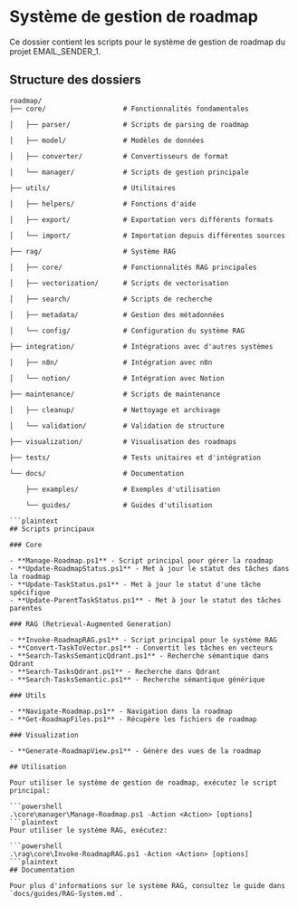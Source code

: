 # Système de gestion de roadmap

Ce dossier contient les scripts pour le système de gestion de roadmap du projet EMAIL_SENDER_1.

## Structure des dossiers

```plaintext
roadmap/
├── core/                   # Fonctionnalités fondamentales

│   ├── parser/             # Scripts de parsing de roadmap

│   ├── model/              # Modèles de données

│   ├── converter/          # Convertisseurs de format

│   └── manager/            # Scripts de gestion principale

├── utils/                  # Utilitaires

│   ├── helpers/            # Fonctions d'aide

│   ├── export/             # Exportation vers différents formats

│   └── import/             # Importation depuis différentes sources

├── rag/                    # Système RAG

│   ├── core/               # Fonctionnalités RAG principales

│   ├── vectorization/      # Scripts de vectorisation

│   ├── search/             # Scripts de recherche

│   ├── metadata/           # Gestion des métadonnées

│   └── config/             # Configuration du système RAG

├── integration/            # Intégrations avec d'autres systèmes

│   ├── n8n/                # Intégration avec n8n

│   └── notion/             # Intégration avec Notion

├── maintenance/            # Scripts de maintenance

│   ├── cleanup/            # Nettoyage et archivage

│   └── validation/         # Validation de structure

├── visualization/          # Visualisation des roadmaps

├── tests/                  # Tests unitaires et d'intégration

└── docs/                   # Documentation

    ├── examples/           # Exemples d'utilisation

    └── guides/             # Guides d'utilisation

```plaintext
## Scripts principaux

### Core

- **Manage-Roadmap.ps1** - Script principal pour gérer la roadmap
- **Update-RoadmapStatus.ps1** - Met à jour le statut des tâches dans la roadmap
- **Update-TaskStatus.ps1** - Met à jour le statut d'une tâche spécifique
- **Update-ParentTaskStatus.ps1** - Met à jour le statut des tâches parentes

### RAG (Retrieval-Augmented Generation)

- **Invoke-RoadmapRAG.ps1** - Script principal pour le système RAG
- **Convert-TaskToVector.ps1** - Convertit les tâches en vecteurs
- **Search-TasksSemanticQdrant.ps1** - Recherche sémantique dans Qdrant
- **Search-TasksQdrant.ps1** - Recherche dans Qdrant
- **Search-TasksSemantic.ps1** - Recherche sémantique générique

### Utils

- **Navigate-Roadmap.ps1** - Navigation dans la roadmap
- **Get-RoadmapFiles.ps1** - Récupère les fichiers de roadmap

### Visualization

- **Generate-RoadmapView.ps1** - Génère des vues de la roadmap

## Utilisation

Pour utiliser le système de gestion de roadmap, exécutez le script principal:

```powershell
.\core\manager\Manage-Roadmap.ps1 -Action <Action> [options]
```plaintext
Pour utiliser le système RAG, exécutez:

```powershell
.\rag\core\Invoke-RoadmapRAG.ps1 -Action <Action> [options]
```plaintext
## Documentation

Pour plus d'informations sur le système RAG, consultez le guide dans `docs/guides/RAG-System.md`.
